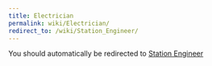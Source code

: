 ```yaml
---
title: Electrician
permalink: wiki/Electrician/
redirect_to: /wiki/Station_Engineer/
---
```


You should automatically be redirected to [Station Engineer](/wiki/Station_Engineer/)

